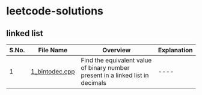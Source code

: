 # leetcode-solutions
## linked list 

| S.No. | File Name | Overview | Explanation |
|-------|-----------|----------|-------------|
| 1 | [1_bintodec.cpp](https://github.com/Sia714/leetcode-solutions/tree/main/linked%20list) | Find the equivalent value of binary number present in a linked list in decimals | ----| 
